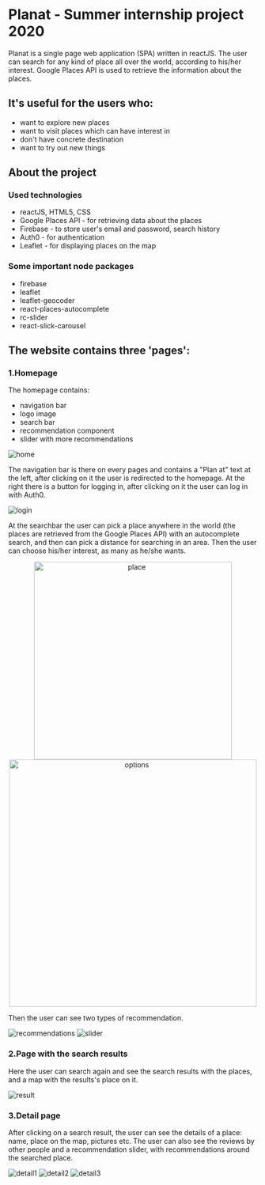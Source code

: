 # Planat - Summer internship project 2020

Planat is a single page web application (SPA) written in reactJS. The user can search for any kind of place all over the world, according to his/her interest.
Google Places API is used to retrieve the information about the places.

## It's useful for the users who:

* want to explore new places
* want to visit places which can have interest in
* don't have concrete destination
* want to try out new things

## About the project

### Used technologies

* reactJS, HTML5, CSS
* Google Places API - for retrieving data about the places
* Firebase - to store user's email and password, search history
* Auth0 - for authentication
* Leaflet - for displaying places on the map

### Some important node packages

* firebase
* leaflet
* leaflet-geocoder
* react-places-autocomplete
* rc-slider
* react-slick-carousel

## The website contains three 'pages':

### 1.Homepage

The homepage contains:

* navigation bar
* logo image
* search bar
* recommendation component
* slider with more recommendations

<img src="src/assets/images/readme_images/home.png" alt="home"/>

The navigation bar is there on every pages and contains a "Plan at" text at the left, after clicking on it the user is redirected to the homepage. At the right there is a button for logging in, after clicking on it the user can log in with Auth0.

<img src="src/assets/images/readme_images/login.png" alt="login"/>

At the searchbar the user can pick a place anywhere in the world (the places are retrieved from the Google Places API) with an autocomplete search, and then can pick a distance for searching in an area. Then the user can choose his/her interest, as many as he/she wants. 

<p align="middle" display="flex">
  <img src="src/assets/images/readme_images/place.png" alt="place" width="400"/> 
  <img src="src/assets/images/readme_images/options.png" alt="options" width="500"/>
</p>

Then the user can see two types of recommendation.

<img src="src/assets/images/readme_images/recommendations.png" alt="recommendations" /> 
<img src="src/assets/images/readme_images/slider.png" alt="slider" />

### 2.Page with the search results

Here the user can search again and see the search results with the places, and a map with the results's place on it.

<img src="src/assets/images/readme_images/result.png" alt="result" />

### 3.Detail page

After clicking on a search result, the user can see the details of a place: name, place on the map, pictures etc.
The user can also see the reviews by other people and a recommendation slider, with recommendations around the searched place.

<img src="src/assets/images/readme_images/detail1.png" alt="detail1" /> 
<img src="src/assets/images/readme_images/detail2.png" alt="detail2" />
<img src="src/assets/images/readme_images/detail3.png" alt="detail3" /> 

